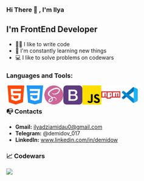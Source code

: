 ### Hi There 👋 , I'm Ilya

## I'm FrontEnd Developer

- 👨‍💻 I like to write code 
- 📖 I'm constantly learning new things
- 💻 I like to solve problems on codewars

### Languages and Tools:
<img align="left" alt="HTML5" width="50px" src="img/html.png"    />
<img align="left" alt="CSS" width="50px" src="img/css.png"    />
<img align="left" alt="Sass" width="50px" src="img/sass.png"    />
<img align="left" alt="Bootstrap" width="50px" src="img/bootstrap.png"    />
<img align="left" alt="JS" width="50px" src="img/js.png"    />
<img align="left" alt="NPM" width="50px" src="img/npm.png"    />
<img align="left" alt="vs" width="50px" src="img/vs.png"    /> 

<br />
<br />

### 📭 Contacts 
- **Gmail:** ilyadziamidau0@gmail.com
- **Telegram:** @demidov_017
- **Linkedln:** www.linkedin.com/in/demidow


### 📈 Codewars
<img src='https://www.codewars.com/users/Ilya1707/badges/large'>

